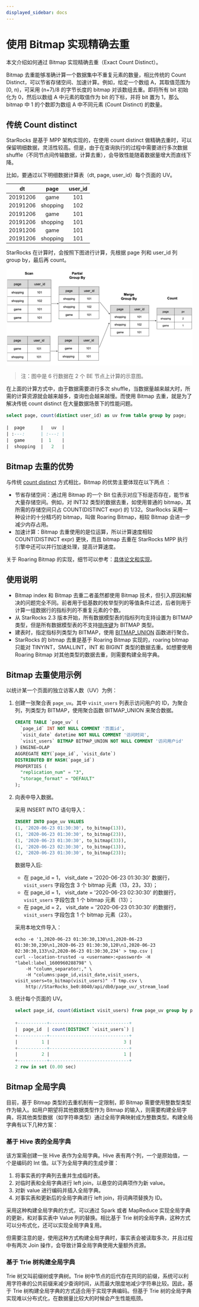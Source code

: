 ```yaml
---
displayed_sidebar: docs
---
```


# 使用 Bitmap 实现精确去重

本文介绍如何通过 Bitmap 实现精确去重（Exact Count Distinct）。

Bitmap 去重能够准确计算一个数据集中不重复元素的数量，相比传统的 Count Distinct，可以节省存储空间、加速计算。例如，给定一个数组 A，其取值范围为 [0, n)，可采用 (n+7)/8 的字节长度的 bitmap 对该数组去重。即将所有 bit 初始化为 0，然后以数组 A 中元素的取值作为 bit 的下标，并将 bit 置为 1，那么 bitmap 中 1 的个数即为数组 A 中不同元素 (Count Distinct) 的数量。

## 传统 Count distinct

StarRocks 是基于 MPP 架构实现的，在使用 count distinct 做精确去重时，可以保留明细数据，灵活性较高。但是，由于在查询执行的过程中需要进行多次数据 shuffle（不同节点间传输数据，计算去重），会导致性能随着数据量增大而直线下降。

比如，要通过以下明细数据计算表（dt, page, user_id）每个页面的 UV。

|  dt   |   page  | user_id |
| :---: | :---: | :---:|
|   20191206  |   game  | 101 |
|   20191206  |   shopping  | 102 |
|   20191206  |   game  | 101 |
|   20191206  |   shopping  | 101 |
|   20191206  |   game  | 101 |
|   20191206  |   shopping  | 101 |

StarRocks 在计算时，会按照下图进行计算，先根据 page 列和 user_id 列 group by，最后再 count。

![alter](../_assets/6.1.2-2.png)

> 注：图中是 6 行数据在 2 个 BE 节点上计算的示意图。

在上面的计算方式中，由于数据需要进行多次 shuffle，当数据量越来越大时，所需的计算资源就会越来越多，查询也会越来越慢。而使用 Bitmap 去重，就是为了解决传统 count distinct 在大量数据场景下的性能问题。

```sql
select page, count(distinct user_id) as uv from table group by page;

|  page      |   uv  |
| :---:      | :---: |
|  game      |  1    |
|  shopping  |   2   |
```

## Bitmap 去重的优势

与传统 [count distinct](#传统-count-distinct) 方式相比，Bitmap 的优势主要体现在以下两点 ：

- 节省存储空间：通过用 Bitmap 的一个 Bit 位表示对应下标是否存在，能节省大量存储空间。例如，对 INT32 类型的数据去重，如使用普通的 bitmap，其所需的存储空间只占 COUNT(DISTINCT expr) 的 1/32。StarRocks 采用一种设计的十分精巧的 bitmap，叫做 Roaring Bitmap，相较 Bitmap 会进一步减少内存占用。
- 加速计算：Bitmap 去重使用的是位运算，所以计算速度相较 COUNT(DISTINCT expr) 更快，而且 bitmap 去重在 StarRocks MPP 执行引擎中还可以并行加速处理，提高计算速度。

关于 Roaring Bitmap 的实现，细节可以参考：[具体论文和实现](https://github.com/RoaringBitmap/RoaringBitmap)。

## 使用说明

- Bitmap index 和 Bitmap 去重二者虽然都使用 Bitmap 技术，但引入原因和解决的问题完全不同。前者用于低基数的枚举型列的等值条件过滤，后者则用于计算一组数据行的指标列的不重复元素的个数。
- 从 StarRocks 2.3 版本开始，所有数据模型表的指标列均支持设置为 BITMAP 类型，但是所有数据模型表的不支持[排序键](../table_design/Sort_key.md)为 BITMAP 类型。
- 建表时，指定指标列类型为 BITMAP，使用 [BITMAP_UNION](../sql-reference/sql-functions/bitmap-functions/bitmap_union.md) 函数进行聚合。
- StarRocks 的 bitmap 去重是基于 Roaring Bitmap 实现的，roaring bitmap 只能对 TINYINT，SMALLINT，INT 和 BIGINT 类型的数据去重。如想要使用 Roaring Bitmap 对其他类型的数据去重，则需要构建全局字典。

## Bitmap 去重使用示例

以统计某一个页面的独立访客人数（UV）为例：

1. 创建一张聚合表 `page_uv`。其中 `visit_users` 列表示访问用户的 ID，为聚合列，列类型为 BITMAP，使用聚合函数 BITMAP_UNION 来聚合数据。

    ```sql
    CREATE TABLE `page_uv` (
      `page_id` INT NOT NULL COMMENT '页面id',
      `visit_date` datetime NOT NULL COMMENT '访问时间',
      `visit_users` BITMAP BITMAP_UNION NOT NULL COMMENT '访问用户id'
    ) ENGINE=OLAP
    AGGREGATE KEY(`page_id`, `visit_date`)
    DISTRIBUTED BY HASH(`page_id`)
    PROPERTIES (
      "replication_num" = "3",
      "storage_format" = "DEFAULT"
    );
    ```

2. 向表中导入数据。

    采用 INSERT INTO 语句导入：

    ```sql
    INSERT INTO page_uv VALUES
    (1, '2020-06-23 01:30:30', to_bitmap(13)),
    (1, '2020-06-23 01:30:30', to_bitmap(23)),
    (1, '2020-06-23 01:30:30', to_bitmap(33)),
    (1, '2020-06-23 02:30:30', to_bitmap(13)),
    (2, '2020-06-23 01:30:30', to_bitmap(23));
    ```

    数据导入后:

    - 在 page_id = 1， visit_date = '2020-06-23 01:30:30' 数据行，`visit_users` 字段包含 3 个 bitmap 元素（13，23，33）；
    - 在 page_id = 1， visit_date = '2020-06-23 02:30:30' 的数据行，`visit_users` 字段包含 1 个 bitmap 元素（13）；
    - 在 page_id = 2， visit_date = '2020-06-23 01:30:30' 的数据行，`visit_users` 字段包含 1 个 bitmap 元素（23）。

    采用本地文件导入：

    ```shell
    echo -e '1,2020-06-23 01:30:30,130\n1,2020-06-23 01:30:30,230\n1,2020-06-23 01:30:30,120\n1,2020-06-23 02:30:30,133\n2,2020-06-23 01:30:30,234' > tmp.csv | 
    curl --location-trusted -u <username>:<password> -H "label:label_1600960288798" \
        -H "column_separator:," \
        -H "columns:page_id,visit_date,visit_users, visit_users=to_bitmap(visit_users)" -T tmp.csv \
        http://StarRocks_be0:8040/api/db0/page_uv/_stream_load
    ```

3. 统计每个页面的 UV。

    ```sql
    select page_id, count(distinct visit_users) from page_uv group by page_id;

    +-----------+------------------------------+
    |  page_id  | count(DISTINCT `visit_users`) |
    +-----------+------------------------------+
    |         1 |                            3 |
    +-----------+------------------------------+
    |         2 |                            1 |
    +-----------+------------------------------+
    2 row in set (0.00 sec)

    ```

## Bitmap 全局字典

目前，基于 Bitmap 类型的去重机制有一定限制，即 Bitmap 需要使用整数型类型作为输入。如用户期望将其他数据类型作为 Bitmap 的输入，则需要构建全局字典，将其他类型数据（如字符串类型）通过全局字典映射成为整数类型。构建全局字典有以下几种方案：

### 基于 Hive 表的全局字典

该方案需创建一张 Hive 表作为全局字典。Hive 表有两个列，一个是原始值，一个是编码的 Int 值。以下为全局字典的生成步骤：

1. 将事实表的字典列去重并生成临时表。
2. 对临时表和全局字典进行 left join，以悬空的词典项作为新 value。
3. 对新 value 进行编码并插入全局字典。
4. 对事实表和更新后的全局字典进行 left join，将词典项替换为 ID。

采用这种构建全局字典的方式，可以通过 Spark 或者 MapReduce 实现全局字典的更新，和对事实表中 Value 列的替换。相比基于 Trie 树的全局字典，这种方式可以分布式化，还可以实现全局字典复用。

但需要注意的是，使用这种方式构建全局字典时，事实表会被读取多次，并且过程中有两次 Join 操作，会导致计算全局字典使用大量额外资源。

### 基于 Trie 树构建全局字典

Trie 树又叫前缀树或字典树。Trie 树中节点的后代存在共同的前缀，系统可以利用字符串的公共前缀来减少查询时间，从而最大限度地减少字符串比较。因此，基于 Trie 树构建全局字典的方式适合用于实现字典编码。但基于 Trie 树的全局字典实现难以分布式化，在数据量比较大的时候会产生性能瓶颈。
